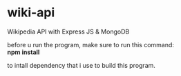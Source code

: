 # wiki-api
Wikipedia API with Express JS & MongoDB

before u run the program, make sure to run this command:\
**npm install**

to intall dependency that i use to build this program.
